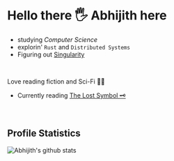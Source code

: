 # Hello there 🖐️ Abhijith here
- studying _Computer Science_
- explorin' `Rust` and `Distributed Systems`
- Figuring out [Singularity](https://github.com/AMS003010/Singularity)
<br/>

Love reading fiction and Sci-Fi 📖😌
- Currently reading [The Lost Symbol 🗝️](https://danbrown.com/the-lost-symbol/)

<br/>

## Profile Statistics
![Abhijith's github stats](https://github-readme-stats.vercel.app/api?username=AMS003010&show_icons=true&theme=gruvbox&count_private=true)
